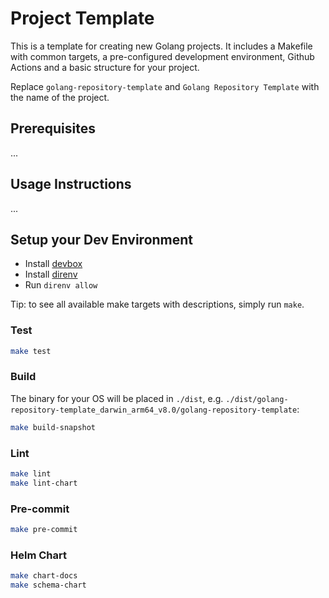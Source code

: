 <!--
 Copyright 2025 Dimitri Koshkin. All rights reserved.
 SPDX-License-Identifier: Apache-2.0
 -->

# Project Template

This is a template for creating new Golang projects.
It includes a Makefile with common targets, a pre-configured development environment,
Github Actions and a basic structure for your project.

Replace `golang-repository-template` and `Golang Repository Template` with the name of the project.

## Prerequisites

...

## Usage Instructions

...

## Setup your Dev Environment

- Install [devbox](https://www.jetify.com/docs/devbox/installing_devbox/)
- Install [direnv](https://direnv.net/)
- Run `direnv allow`

Tip: to see all available make targets with descriptions, simply run `make`.

### Test

```bash
make test
```

### Build

The binary for your OS will be placed in `./dist`,
e.g. `./dist/golang-repository-template_darwin_arm64_v8.0/golang-repository-template`:

```bash
make build-snapshot
```

### Lint

```bash
make lint
make lint-chart
```

### Pre-commit

```bash
make pre-commit
```

### Helm Chart

```bash
make chart-docs
make schema-chart
```
